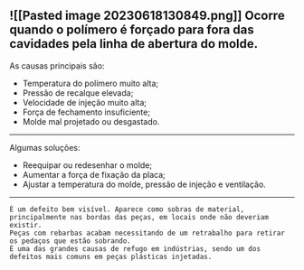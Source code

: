 ![[Pasted image 20230618130849.png]]
Ocorre quando o polímero é forçado para fora das cavidades pela linha de abertura do molde.
--
As causas principais são:
- Temperatura do polímero muito alta;
- Pressão de recalque elevada;
- Velocidade de injeção muito alta;
- Força de fechamento insuficiente;
- Molde mal projetado ou desgastado.
---
Algumas soluções:
- Reequipar ou redesenhar o molde;
- Aumentar a força de fixação da placa;
- Ajustar a temperatura do molde, pressão de injeção e ventilação.
---
	É um defeito bem visível. Aparece como sobras de material, principalmente nas bordas das peças, em locais onde não deveriam existir.
	Peças com rebarbas acabam necessitando de um retrabalho para retirar os pedaços que estão sobrando.
	É uma das grandes causas de refugo em indústrias, sendo um dos defeitos mais comuns em peças plásticas injetadas.
